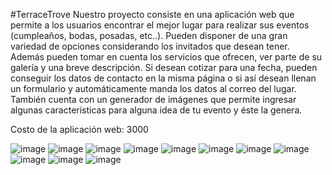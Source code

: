 #TerraceTrove
Nuestro proyecto consiste en una aplicación web que permite a los usuarios encontrar el mejor lugar para realizar sus eventos (cumpleaños, bodas, posadas, etc..).
Pueden disponer de una gran variedad de opciones considerando los invitados que desean tener. Además pueden tomar en cuenta los servicios que ofrecen, ver parte de 
su galería y una breve descripción. Si desean cotizar para una fecha, pueden conseguir los datos de contacto en la misma página o si así desean llenan un formulario
y automáticamente manda los datos al correo del lugar. También cuenta con un generador de imágenes que permite ingresar algunas caracteristicas para alguna idea de 
tu evento y éste la genera.

Costo de la aplicación web: 3000

![image](https://github.com/KenyaMercado/Proyecto1_ProgInter/assets/142718861/bbe33427-a7c7-4310-a33e-ef57162c1d3d)
![image](https://github.com/KenyaMercado/Proyecto1_ProgInter/assets/142718861/b01747b6-5355-48d9-b7cd-fafb0da25d21)
![image](https://github.com/KenyaMercado/Proyecto1_ProgInter/assets/142718861/fc716816-219b-4bce-bf17-b2abeff030f7)
![image](https://github.com/KenyaMercado/Proyecto1_ProgInter/assets/142718861/f1861ce9-d517-45d7-964d-14b565b143f7)
![image](https://github.com/KenyaMercado/Proyecto1_ProgInter/assets/142718861/8e257851-9fe6-4723-b63d-7df2226058be)
![image](https://github.com/KenyaMercado/Proyecto1_ProgInter/assets/142718861/e18f0ca1-0154-4706-bb7a-595893b5d6c3)
![image](https://github.com/KenyaMercado/Proyecto1_ProgInter/assets/142718861/08f002f9-48b2-4c71-a9a3-365ac9016ea6)
![image](https://github.com/KenyaMercado/Proyecto1_ProgInter/assets/142718861/088f47d2-3b46-4102-93d0-f5bb03594bd2)
![image](https://github.com/KenyaMercado/Proyecto1_ProgInter/assets/142718861/5458dc30-ee98-46d7-b666-3b703bb5d913)
![image](https://github.com/KenyaMercado/Proyecto1_ProgInter/assets/142718861/3a0719c5-9552-4a3b-8fff-cfcebb320b26)
![image](https://github.com/KenyaMercado/Proyecto1_ProgInter/assets/142718861/795f3e49-ab8c-48b6-b50b-7fb2f6d0ab10)


